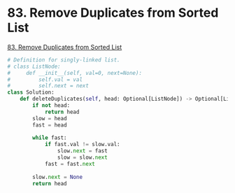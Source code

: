 # 83. Remove Duplicates from Sorted List

[83. Remove Duplicates from Sorted List](https://leetcode.com/problems/remove-duplicates-from-sorted-list/)

```python
# Definition for singly-linked list.
# class ListNode:
#     def __init__(self, val=0, next=None):
#         self.val = val
#         self.next = next
class Solution:
    def deleteDuplicates(self, head: Optional[ListNode]) -> Optional[ListNode]:
        if not head:
            return head
        slow = head
        fast = head
        
        while fast:
            if fast.val != slow.val:
                slow.next = fast
                slow = slow.next
            fast = fast.next
            
        slow.next = None
        return head
```

